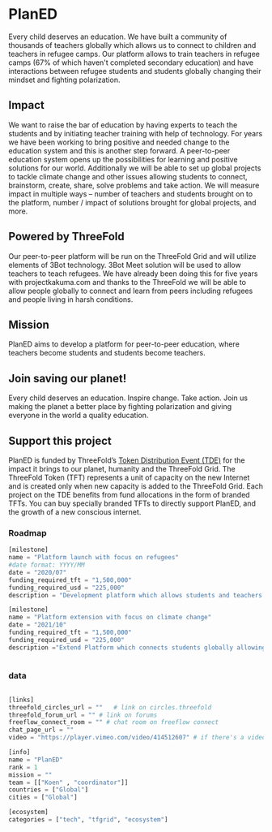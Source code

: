 # PlanED

Every child deserves an education. We have built a community of thousands of teachers globally which allows us to connect to children and teachers in refugee camps. Our platform allows to train teachers in refugee camps (67% of which haven't completed secondary education) and have interactions between refugee students and students globally changing their mindset and fighting polarization.

## Impact

We want to raise the bar of education by having experts to teach the students and by initiating teacher training with help of technology. For years we have been working to bring positive and needed change to the education system and this is another step forward. A peer-to-peer education system opens up the possibilities for learning and positive solutions for our world. Additionally we will be able to set up global projects to tackle climate change and other issues allowing students to connect, brainstorm, create, share, solve problems and take action. We will measure impact in multiple ways – number of teachers and students brought on to the platform, number / impact of solutions brought for global projects, and more.

## Powered by ThreeFold

Our peer-to-peer platform will be run on the ThreeFold Grid and will utilize elements of 3Bot technology. 3Bot Meet solution will be used to allow teachers to teach refugees. We have already been doing this for five years with projectkakuma.com and thanks to the ThreeFold we will be able to allow people globally to connect and learn from peers including refugees and people living in harsh conditions. 

## Mission

PlanED aims to develop a platform for peer-to-peer education, where teachers become students and students become teachers.

## Join saving our planet!

Every child deserves an education. Inspire change. Take action. Join us making the planet a better place by fighting polarization and giving everyone in the world a quality education.


## Support this project

PlanED is funded by ThreeFold’s [Token Distribution Event (TDE)](https://wiki.threefold.io/#/tdeoverview)</a> for the impact it brings to our planet, humanity and the ThreeFold Grid.
The ThreeFold Token (TFT) represents a unit of capacity on the new Internet and is created only when new capacity is added to the ThreeFold Grid. Each project on the TDE benefits from fund allocations in the form of branded TFTs. 
You can buy specially branded TFTs to directly support PlanED, and the growth of a new conscious internet.



### Roadmap

```python
[milestone]
name = "Platform launch with focus on refugees"
#date format: YYYY/MM 
date = "2020/07"
funding_required_tft = "1,500,000"
funding_required_usd = "225,000"
description = "Development platform which allows students and teachers to connect globally. 300,000 Refugees will receive free education."

[milestone]
name = "Platform extension with focus on climate change"
date = "2021/10"
funding_required_tft = "1,500,000"
funding_required_usd = "225,000"
description ="Extend Platform which connects students globally allowing them to explore, discuss, create and share solutions about climate change, and take actions. We will work with governments to bring substantial change in 10 countries."
    
```

### data

```python

[links]
threefold_circles_url = ""   # link on circles.threefold
threefold_forum_url = "" # link on forums
freeflow_connect_room = "" # chat room on freeflow connect
chat_page_url = "" 
video = "https://player.vimeo.com/video/414512607" # if there's a video

[info]
name = "PlanED"
rank = 1
mission = ""
team = [["Koen" , "coordinator"]] 
countries = ["Global"]
cities = ["Global"]

[ecosystem]
categories = ["tech", "tfgrid", "ecosystem"]

```


